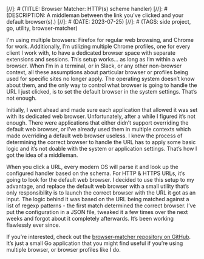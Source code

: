 [//]: # (TITLE: Browser Matcher: HTTP(s) scheme handler)
[//]: # (DESCRIPTION: A middleman between the link you've clicked and your default browser(s).)
[//]: # (DATE: 2023-07-25)
[//]: # (TAGS: side project, go, utility, browser-matcher)

I'm using multiple browsers: Firefox for regular web browsing, and Chrome for
work. Additionally, I’m utilizing multiple Chrome profiles, one for every
client I work with, to have a dedicated browser space with separate extensions
and sessions. This setup works… as long as I’m within a web browser. When I’m
in a terminal, or in Slack, or any other non-browser context, all these
assumptions about particular browser or profiles being used for specific sites
no longer apply. The operating system doesn’t know about them, and the only way
to control what browser is going to handle the URL I just clicked, is to set
the default browser in the system settings. That’s not enough.

Initially, I went ahead and made sure each application that allowed it was set
with its dedicated web browser. Unfortunately, after a while I figured it’s not
enough. There were applications that either didn’t support overriding the
default web browser, or I’ve already used them in multiple contexts which made
overriding a default web browser useless. I knew the process of determining the
correct browser to handle the URL has to apply some basic logic and it’s not
doable with the system or application settings. That’s how I got the idea of a
middleman.

When you click a URL, every modern OS will parse it and look up the configured
handler based on the schema. For HTTP & HTTPS URLs, it’s going to look for the
default web browser. I decided to use this setup to my advantage, and replace
the default web browser with a small utility that’s only responsibility is to
launch the correct browser with the URL it got as an input. The logic behind it
was based on the URL being matched against a list of regexp patterns - the
first match determined the correct browser. I’ve put the configuration in a
JSON file, tweaked it a few times over the next weeks and forgot about it
completely afterwards. It’s been working flawlessly ever since.

If you’re interested, check out the [browser-matcher repository on
GitHub](https://github.com/d1823/browser-matcher). It’s just a small Go
application that you might find useful if you’re using multiple browser, or
browser profiles like I do.
